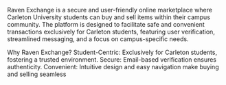 Raven Exchange is a secure and user-friendly online marketplace where Carleton University students can buy and sell items within their campus community. The platform is designed to facilitate safe and convenient transactions exclusively for Carleton students, featuring user verification, streamlined messaging, and a focus on campus-specific needs.

Why Raven Exchange? Student-Centric: Exclusively for Carleton students, fostering a trusted environment. Secure: Email-based verification ensures authenticity. Convenient: Intuitive design and easy navigation make buying and selling seamless
